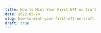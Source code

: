```yaml
---
title: How to Mint Your First NFT on Craft
date: 2022-05-24
slug: how-to-mint-your-first-nft-on-craft
draft: true
---
```


